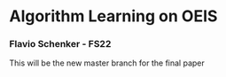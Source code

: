 # Algorithm Learning on OEIS
### Flavio Schenker - FS22

This will be the new master branch for the final paper
